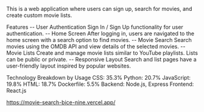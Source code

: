 This is a web application where users can sign up, search for movies, and create custom movie lists. 

Features
-- User Authentication
   Sign In / Sign Up functionality for user authentication.
--  Home Screen
After logging in, users are navigated to the home screen with a search option to find movies.
--  Movie Search
Search movies using the OMDB API and view details of the selected movies.
--  Movie Lists
Create and manage movie lists similar to YouTube playlists.
Lists can be public or private.
--  Responsive Layout
Search and list pages have a user-friendly layout inspired by popular websites.

Technology Breakdown by Usage
CSS: 35.3%
Python: 20.7%
JavaScript: 19.8%
HTML: 18.7%
Dockerfile: 5.5%
Backend: Node.js, Express
Frontend: React.js


https://movie-search-bice-nine.vercel.app/
